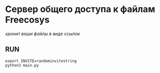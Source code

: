 # Сервер общего доступа к файлам Freecosys
_хронит ваши файлы в виде ссылок_

## RUN
```shell
export INVITE=randominvitestring
python3 main.py
```